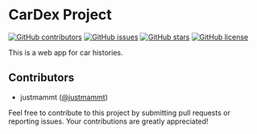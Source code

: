 # CarDex Project
[![GitHub contributors](https://img.shields.io/github/contributors/justmammt/cardex.svg)](https://github.com/justmammt/cardex/graphs/contributors)
[![GitHub issues](https://img.shields.io/github/issues/justmammt/cardex.svg)](https://github.com/justmammt/cardex/issues)
[![GitHub stars](https://img.shields.io/github/stars/justmammt/cardex.svg)](https://github.com/justmammt/cardex/stargazers)
[![GitHub license](https://img.shields.io/github/license/justmammt/cardex.svg)](https://github.com/justmammt/cardex/blob/main/LICENSE)

This is a web app for car histories. <!--It helps users keep track of important information about their cars, such as maintenance records, repair history, and mileage. -->

## Contributors

- justmammt ([@justmammt](https://github.com/justmammt))

Feel free to contribute to this project by submitting pull requests or reporting issues. Your contributions are greatly appreciated!
